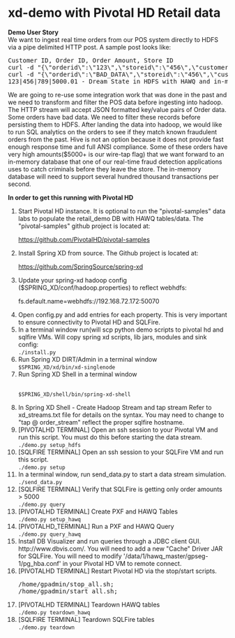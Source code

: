 xd-demo with Pivotal HD Retail data
===================================

<strong>Demo User Story</strong><br/>
We want to ingest real time orders from our POS system directly to HDFS via a pipe delimited HTTP post. 
A sample post looks like:

<pre>Customer ID, Order ID, Order Amount, Store ID
curl -d "{\"orderid\":\"123\",\"storeid\":\"456\",\"customerid\":\"789\",\"orderamount\":\"5000.01\"}" http://localhost:8000 - Good Post
curl -d "{\"orderid\":\"BAD_DATA\",\"storeid\":\"456\",\"customerid\":\"789\",\"orderamount\":\"5000.01\"}" http://localhost:8000 - Bad Post
123|456|789|5000.01 - Dream State in HDFS with HAWQ and in-memory Query
</pre>

We are going to re-use some integration work that was done in the past and we need to transform and filter the POS data before 
ingesting into hadoop. The HTTP stream will accept JSON formatted key/value pairs of Order data. 
Some orders have bad data. We need to filter these records before persisting them to HDFS. After landing the data into hadoop, 
we would like to run SQL analytics on the orders to see if they match known fraudulent orders from the past. Hive is not an option 
because it does not provide fast enough response time and full ANSI compliance. Some of these orders have very high amounts($5000+ is our wire-tap flag) that we want forward to an in-memory database that one of our
real-time fraud detection applications uses to catch criminals before they leave the store. The in-memory database will need to
support several hundred thousand transactions per second. 

<strong>In order to get this running with Pivotal HD</strong>
<ol>
<li>Start Pivotal HD instance. It is optional to run the "pivotal-samples" data labs to populate the retail_demo
DB with HAWQ tables/data. The "pivotal-samples" github project is located at: 

https://github.com/PivotalHD/pivotal-samples</li>

<li>Install Spring XD from source. The Github project is located at: 

https://github.com/SpringSource/spring-xd</li>

<li>Update your spring-xd hadoop config ($SPRING_XD/conf/hadoop.properties) to reflect webhdfs:
	
fs.default.name=webhdfs://192.168.72.172:50070</li>

<li>Open config.py and add entries for each property. This is very important to ensure connectivity to Pivotal HD and SQLFire.</li>

<li>In a terminal window run(will scp python demo scripts to pivotal hd and sqlfire VMs. Will copy spring xd scripts, lib jars, modules and sink config:
   <br/><code>./install.py</code>
</li> 
<li>Run Spring XD DIRT/Admin in a terminal window
   <br/><code>$SPRING_XD/xd/bin/xd-singlenode</code>
</li>
<li>Run Spring XD Shell in a terminal window 
 
<br/><code>$SPRING_XD/shell/bin/spring-xd-shell</code>
</li>
<li>In Spring XD Shell - Create Hadoop Stream and tap stream
Refer to xd_streams.txt file for details on the syntax. You may need to change to "tap @ order_stream" reflect the proper
sqlfire hostname.</li>

<li>[PIVOTALHD TERMINAL] Open an ssh session to your Pivotal VM and run this script. You must do this before starting the data stream.
   <br/><code>./demo.py setup_hdfs</code>
</li>

<li>[SQLFIRE TERMINAL]  Open an ssh session to your SQLFire VM and run this script.
   <br/><code>./demo.py setup</code>
</li>

<li>In a terminal window, run send_data.py to start a data stream simulation.
   <br/><code>./send_data.py</code>
</li>

<li>[SQLFIRE TERMINAL] Verify that SQLFire is getting only order amounts > 5000
<br/><code>./demo.py query</code>
</li>

<li>[PIVOTALHD TERMINAL] Create PXF and HAWQ Tables
   <br/><code>./demo.py setup_hawq</code>
</li>

<li>[PIVOTALHD_TERMINAL] Run a PXF and HAWQ Query
   <br/><code>./demo.py query_hawq</code>
</li>

<li>Install DB Visualizer and run queries through a JDBC client GUI. http://www.dbvis.com/.
You will need to add a new "Cache" Driver JAR for SQLFire. You will need to modify '/data/1/hawq_master/gpseg-1/pg_hba.conf' in your Pivotal HD VM to remote connect.
</li>
<li>[PIVOTALHD TERMINAL] Restart Pivotal HD via the stop/start scripts.
<pre>
/home/gpadmin/stop_all.sh;
/home/gpadmin/start_all.sh;</pre>
</li>
<li>[PIVOTALHD TERMINAL] Teardown HAWQ tables
   <br/><code>./demo.py teardown_hawq</code>
</li>
<li>[SQLFIRE TERMINAL] Teardown SQLFire tables
   <br/><code>./demo.py teardown</code>
</li>
</ol>

